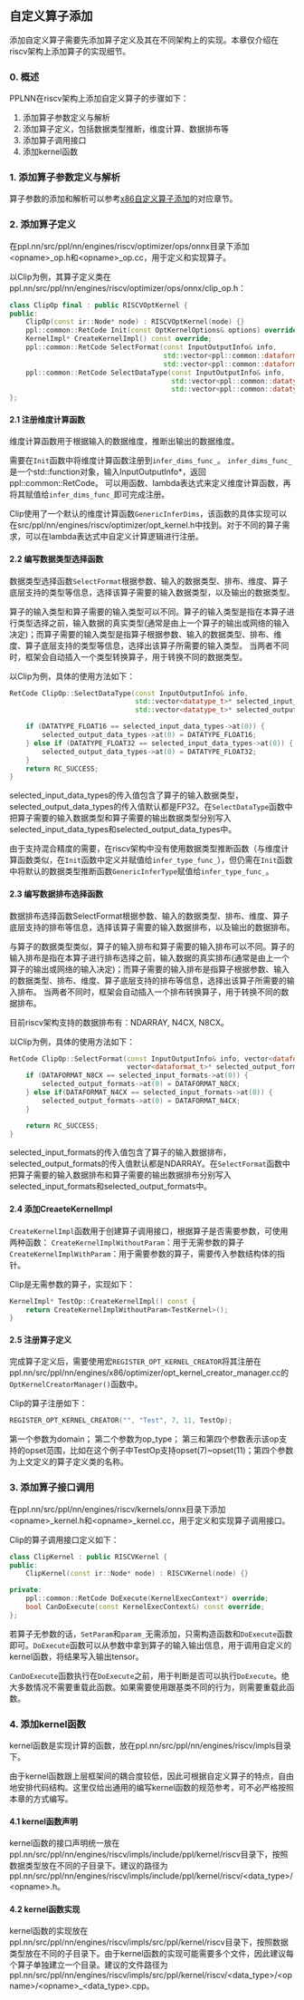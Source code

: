 ## 自定义算子添加
添加自定义算子需要先添加算子定义及其在不同架构上的实现。本章仅介绍在riscv架构上添加算子的实现细节。

### 0. 概述
PPLNN在riscv架构上添加自定义算子的步骤如下：
1. 添加算子参数定义与解析
1. 添加算子定义，包括数据类型推断，维度计算、数据排布等
2. 添加算子调用接口
3. 添加kernel函数

### 1. 添加算子参数定义与解析
算子参数的添加和解析可以参考[x86自定义算子添加](../x86-doc/add_op.md)的对应章节。

### 2. 添加算子定义

在ppl.nn/src/ppl/nn/engines/riscv/optimizer/ops/onnx目录下添加<opname\>_op.h和<opname\>_op.cc，用于定义和实现算子。

以Clip为例，其算子定义类在ppl.nn/src/ppl/nn/engines/riscv/optimizer/ops/onnx/clip_op.h：
``` c++
class ClipOp final : public RISCVOptKernel {
public:
    ClipOp(const ir::Node* node) : RISCVOptKernel(node) {}
    ppl::common::RetCode Init(const OptKernelOptions& options) override;
    KernelImpl* CreateKernelImpl() const override;
    ppl::common::RetCode SelectFormat(const InputOutputInfo& info,
                                      std::vector<ppl::common::dataformat_t>* selected_input_formats,
                                      std::vector<ppl::common::dataformat_t>* selected_output_formats) override;
    ppl::common::RetCode SelectDataType(const InputOutputInfo& info,
                                        std::vector<ppl::common::datatype_t>* selected_input_data_types,
                                        std::vector<ppl::common::datatype_t>* selected_output_data_types) override;
};
```

#### 2.1 注册维度计算函数

维度计算函数用于根据输入的数据维度，推断出输出的数据维度。

需要在`Init`函数中将维度计算函数注册到`infer_dims_func_`。 `infer_dims_func_`是一个std::function对象，输入InputOutputInfo*，返回ppl::common::RetCode。 可以用函数、lambda表达式来定义维度计算函数，再将其赋值给`infer_dims_func_`即可完成注册。

Clip使用了一个默认的维度计算函数`GenericInferDims`，该函数的具体实现可以在src/ppl/nn/engines/riscv/optimizer/opt_kernel.h中找到。对于不同的算子需求，可以在lambda表达式中自定义计算逻辑进行注册。

#### 2.2 编写数据类型选择函数

数据类型选择函数`SelectFormat`根据参数、输入的数据类型、排布、维度、算子底层支持的类型等信息，选择该算子需要的输入数据类型，以及输出的数据类型。

算子的输入类型和算子需要的输入类型可以不同。算子的输入类型是指在本算子进行类型选择之前，输入数据的真实类型(通常是由上一个算子的输出或网络的输入决定)；而算子需要的输入类型是指算子根据参数、输入的数据类型、排布、维度、算子底层支持的类型等信息，选择出该算子所需要的输入类型。 当两者不同时，框架会自动插入一个类型转换算子，用于转换不同的数据类型。

以Clip为例，具体的使用方法如下：
``` c++
RetCode ClipOp::SelectDataType(const InputOutputInfo& info,
                               std::vector<datatype_t>* selected_input_data_types,
                               std::vector<datatype_t>* selected_output_data_types) {

    if (DATATYPE_FLOAT16 == selected_input_data_types->at(0)) {
        selected_output_data_types->at(0) = DATATYPE_FLOAT16;
    } else if (DATATYPE_FLOAT32 == selected_input_data_types->at(0)) {
        selected_output_data_types->at(0) = DATATYPE_FLOAT32;
    }
    return RC_SUCCESS;
}
```

selected_input_data_types的传入值包含了算子的输入数据类型，selected_output_data_types的传入值默认都是FP32。在`SelectDataType`函数中把算子需要的输入数据类型和算子需要的输出数据类型分别写入selected_input_data_types和selected_output_data_types中。

由于支持混合精度的需要，在riscv架构中没有使用数据类型推断函数（与维度计算函数类似，在`Init`函数中定义并赋值给`infer_type_func_`），但仍需在`Init`函数中将默认的数据类型推断函数`GenericInferType`赋值给`infer_type_func_`。

#### 2.3 编写数据排布选择函数

数据排布选择函数SelectFormat根据参数、输入的数据类型、排布、维度、算子底层支持的排布等信息，选择该算子需要的输入数据排布，以及输出的数据排布。

与算子的数据类型类似，算子的输入排布和算子需要的输入排布可以不同。算子的输入排布是指在本算子进行排布选择之前，输入数据的真实排布(通常是由上一个算子的输出或网络的输入决定)；而算子需要的输入排布是指算子根据参数、输入的数据类型、排布、维度、算子底层支持的排布等信息，选择出该算子所需要的输入排布。 当两者不同时，框架会自动插入一个排布转换算子，用于转换不同的数据排布。

目前riscv架构支持的数据排布有：NDARRAY, N4CX, N8CX。

以Clip为例，具体的使用方法如下：
``` c++
RetCode ClipOp::SelectFormat(const InputOutputInfo& info, vector<dataformat_t>* selected_input_formats,
                             vector<dataformat_t>* selected_output_formats) {
    if (DATAFORMAT_N8CX == selected_input_formats->at(0)) {
        selected_output_formats->at(0) = DATAFORMAT_N8CX;
    } else if(DATAFORMAT_N4CX == selected_input_formats->at(0)) {
        selected_output_formats->at(0) = DATAFORMAT_N4CX;
    }

    return RC_SUCCESS;
}
```
selected_input_formats的传入值包含了算子的输入数据排布，selected_output_formats的传入值默认都是NDARRAY。在`SelectFormat`函数中把算子需要的输入数据排布和算子需要的输出数据排布分别写入selected_input_formats和selected_output_formats中。

#### 2.4 添加CreaeteKernelImpl

`CreateKernelImpl`函数用于创建算子调用接口，根据算子是否需要参数，可使用两种函数：
`CreateKernelImplWithoutParam`：用于无需参数的算子
`CreateKernelImplWithParam`：用于需要参数的算子，需要传入参数结构体的指针。

Clip是无需参数的算子，实现如下：
``` c++
KernelImpl* TestOp::CreateKernelImpl() const {
    return CreateKernelImplWithoutParam<TestKernel>();
}
```

#### 2.5 注册算子定义

完成算子定义后，需要使用宏`REGISTER_OPT_KERNEL_CREATOR`将其注册在ppl.nn/src/ppl/nn/engines/x86/optimizer/opt_kernel_creator_manager.cc的`OptKernelCreatorManager()`函数中。

Clip的算子注册如下：
``` c++
REGISTER_OPT_KERNEL_CREATOR("", "Test", 7, 11, TestOp);
```

第一个参数为domain； 第二个参数为op_type； 第三和第四个参数表示该op支持的opset范围，比如在这个例子中TestOp支持opset(7)~opset(11)；第四个参数为上文定义的算子定义类的名称。

### 3. 添加算子接口调用

在ppl.nn/src/ppl/nn/engines/riscv/kernels/onnx目录下添加<opname\>_kernel.h和<opname\>_kernel.cc，用于定义和实现算子调用接口。

Clip的算子调用接口定义如下：
``` c++
class ClipKernel : public RISCVKernel {
public:
    ClipKernel(const ir::Node* node) : RISCVKernel(node) {}

private:
    ppl::common::RetCode DoExecute(KernelExecContext*) override;
    bool CanDoExecute(const KernelExecContext&) const override;
};
```

若算子无参数的话，`SetParam`和`param_`无需添加，只需构造函数和`DoExecute`函数即可。`DoExecute`函数可以从参数中拿到算子的输入输出信息，用于调用自定义的kernel函数，将结果写入输出tensor。

`CanDoExecute`函数执行在`DoExecute`之前，用于判断是否可以执行`DoExecute`。绝大多数情况不需要重载此函数。如果需要使用跟基类不同的行为，则需要重载此函数。

### 4. 添加kernel函数

kernel函数是实现计算的函数，放在ppl.nn/src/ppl/nn/engines/riscv/impls目录下。

由于kernel函数跟上层框架间的耦合度较低，因此可根据自定义算子的特点，自由地安排代码结构。这里仅给出通用的编写kernel函数的规范参考，可不必严格按照本章的方式编写。

#### 4.1 kernel函数声明

kernel函数的接口声明统一放在ppl.nn/src/ppl/nn/engines/riscv/impls/include/ppl/kernel/riscv目录下，按照数据类型放在不同的子目录下。建议的路径为ppl.nn/src/ppl/nn/engines/riscv/impls/include/ppl/kernel/riscv/<data_type\>/<opname\>.h。

#### 4.2 kernel函数实现

kernel函数的实现放在ppl.nn/src/ppl/nn/engines/riscv/impls/src/ppl/kernel/riscv目录下，按照数据类型放在不同的子目录下。由于kernel函数的实现可能需要多个文件，因此建议每个算子单独建立一个目录。建议的文件路径为ppl.nn/src/ppl/nn/engines/riscv/impls/src/ppl/kernel/riscv/<data_type>/<opname\>/<opname\>_<data_type\>.cpp。